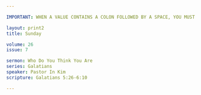 ```yaml
---

IMPORTANT: WHEN A VALUE CONTAINS A COLON FOLLOWED BY A SPACE, YOU MUST USE &#58;

layout: print2
title: Sunday

volume: 26
issue: 7

sermon: Who Do You Think You Are
series: Galatians
speaker: Pastor In Kim
scripture: Galatians 5:26-6:10

---
```

